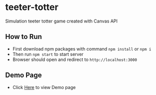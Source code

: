 # teeter-totter

Simulation teeter totter game created with Canvas API

## How to Run

- First download npm packages with command `npm install` or `npm i`
- Then run `npm start` to start server
- Browser should open and redirect to `http://localhost:3000`

## Demo Page

- Click [Here](https://teetertotter.netlify.app/) to view Demo page

